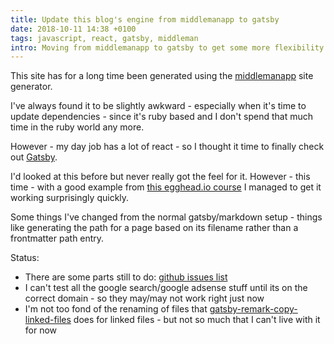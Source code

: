 ```yaml
---
title: Update this blog's engine from middlemanapp to gatsby
date: 2018-10-11 14:38 +0100
tags: javascript, react, gatsby, middleman
intro: Moving from middlemanapp to gatsby to get some more flexibility
---
```


This site has for a long time been generated using the [middlemanapp](https://middlemanapp.com) site generator.

I've always found it to be slightly awkward - especially when it's time to update dependencies - since it's ruby based and I don't spend that much time in the ruby world any more.

However - my day job has a lot of react - so I thought it time to finally check out [Gatsby](https://www.gatsbyjs.org/).

I'd looked at this before but never really got the feel for it. However - this time - with a good example from [this egghead.io course](https://egghead.io/courses/build-a-blog-with-react-and-markdown-using-gatsby) I managed to get it working surprisingly quickly.

Some things I've changed from the normal gatsby/markdown setup - things like generating the path for a page based on its filename rather than a frontmatter path entry.

Status:

- There are some parts still to do: [github issues list](https://github.com/chrissearle/www_cso/issues)
- I can't test all the google search/google adsense stuff until its on the correct domain - so they may/may not work right just now
- I'm not too fond of the renaming of files that [gatsby-remark-copy-linked-files](https://github.com/gatsbyjs/gatsby/tree/master/packages/gatsby-remark-copy-linked-files) does for linked files - but not so much that I can't live with it for now
